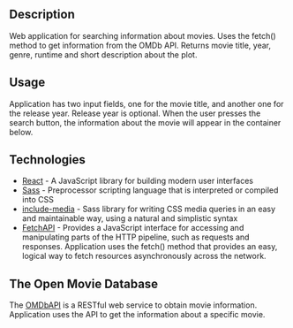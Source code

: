 ## Description

Web application for searching information about movies. Uses the fetch() method to get information from the OMDb API. Returns movie title, year, genre, runtime and short description about the plot.

## Usage

Application has two input fields, one for the movie title, and another one for the release year. Release year is optional. When the user presses the search button, the information about the movie will appear in the container below.

## Technologies

* [React](https://reactjs.org) - A JavaScript library for building modern user interfaces
* [Sass](https://sass-lang.com) - Preprocessor scripting language that is interpreted or compiled into CSS
* [include-media](https://eduardoboucas.github.io/include-media/) - Sass library for writing CSS media queries in an easy and maintainable way, using a natural and simplistic syntax
* [FetchAPI](https://developer.mozilla.org/en-US/docs/Web/API/Fetch_API/Using_Fetch) - Provides a JavaScript interface for accessing and manipulating parts of the HTTP pipeline, such as requests and responses. Application uses the fetch() method that provides an easy, logical way to fetch resources asynchronously across the network.

## The Open Movie Database

The [OMDbAPI](http://www.omdbapi.com) is a RESTful web service to obtain movie information. Application uses the API to get the information about a specific movie.